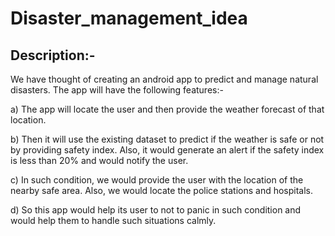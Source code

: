 # Disaster_management_idea
## Description:-


We have thought of creating an android app to predict and manage natural disasters. The app will have the following features:- 

a) The app will locate the user and then provide the weather forecast of that location.
 
b) Then it will use the existing dataset to predict if the weather is safe or not by providing safety index. Also, it would generate an alert if the safety index is less than 20% and would notify the user. 

c) In such condition, we would provide the user with the location of the nearby safe area. Also, we would locate the police stations and hospitals.

d) So this app would help its user to not to panic in such condition and would help them to handle such situations calmly.
